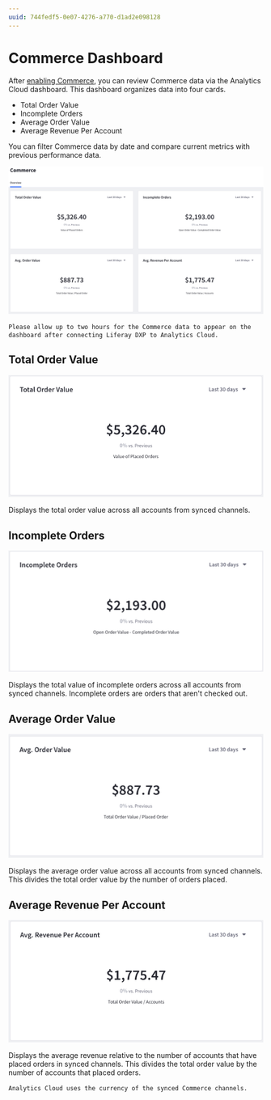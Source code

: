 ```yaml
---
uuid: 744fedf5-0e07-4276-a770-d1ad2e098128
---
```

# Commerce Dashboard

After [enabling Commerce](../getting-started/connecting-liferay-dxp-to-analytics-cloud.md), you can review Commerce data via the Analytics Cloud dashboard. This dashboard organizes data into four cards.

* Total Order Value
* Incomplete Orders
* Average Order Value
* Average Revenue Per Account

You can filter Commerce data by date and compare current metrics with previous performance data.

![The default Commerce dashboard when you enable the Commerce toggle.](./commerce-dashboard/images/01.png)

```{note}
Please allow up to two hours for the Commerce data to appear on the dashboard after connecting Liferay DXP to Analytics Cloud.
```

## Total Order Value

![View the total value of placed orders.](./commerce-dashboard/images/02.png)

Displays the total order value across all accounts from synced channels.

## Incomplete Orders

![View the total value of incomplete orders.](./commerce-dashboard/images/03.png)

Displays the total value of incomplete orders across all accounts from synced channels. Incomplete orders are orders that aren't checked out.

## Average Order Value

![View the average order value across all accounts.](./commerce-dashboard/images/04.png)

Displays the average order value across all accounts from synced channels. This divides the total order value by the number of orders placed.

## Average Revenue Per Account

![View the average revenue relative to the number of accounts that have placed orders.](./commerce-dashboard/images/05.png)

Displays the average revenue relative to the number of accounts that have placed orders in synced channels. This divides the total order value by the number of accounts that placed orders.

```{note}
Analytics Cloud uses the currency of the synced Commerce channels.
```
